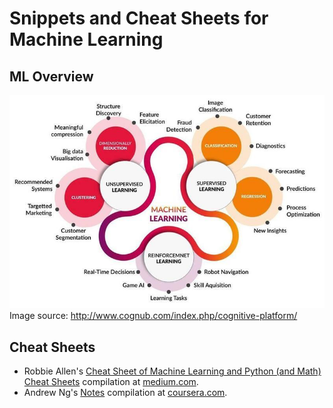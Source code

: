 # Snippets and Cheat Sheets for Machine Learning

## ML Overview

![ML-Tasks](images/ML-Tasks.png)
Image source: http://www.cognub.com/index.php/cognitive-platform/

## Cheat Sheets

- Robbie Allen's [Cheat Sheet of Machine Learning and Python (and Math) Cheat Sheets](UnsupervisedMethods.com%20-%20Cheat%20Sheets/) compilation at [medium.com](https://medium.com/machine-learning-in-practice/cheat-sheet-of-machine-learning-and-python-and-math-cheat-sheets-a4afe4e791b6).
- Andrew Ng's [Notes](Deep%20Learning%20Coursera%20-%20Notes%20Andrew%20Ng/) compilation at [coursera.com](https://coursera.com).